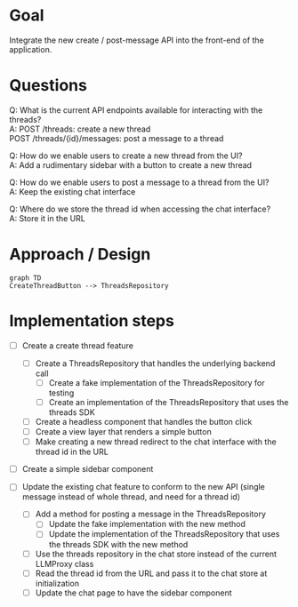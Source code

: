 # Goal

Integrate the new create / post-message API into the front-end of the application.

# Questions

Q: What is the current API endpoints available for interacting with the threads?  
A: POST /threads: create a new thread  
POST /threads/{id}/messages: post a message to a thread

Q: How do we enable users to create a new thread from the UI?  
A: Add a rudimentary sidebar with a button to create a new thread

Q: How do we enable users to post a message to a thread from the UI?  
A: Keep the existing chat interface

Q: Where do we store the thread id when accessing the chat interface?  
A: Store it in the URL

# Approach / Design

```mermaid
graph TD
CreateThreadButton --> ThreadsRepository
```

# Implementation steps

- [ ] Create a create thread feature
  - [ ] Create a ThreadsRepository that handles the underlying backend call
    - [ ] Create a fake implementation of the ThreadsRepository for testing
    - [ ] Create an implementation of the ThreadsRepository that uses the threads SDK
  - [ ] Create a headless component that handles the button click
  - [ ] Create a view layer that renders a simple button
  - [ ] Make creating a new thread redirect to the chat interface with the thread id in the URL

- [ ] Create a simple sidebar component

- [ ] Update the existing chat feature to conform to the new API (single message instead of whole thread, and need for a thread id)
  - [ ] Add a method for posting a message in the ThreadsRepository
    - [ ] Update the fake implementation with the new method
    - [ ] Update the implementation of the ThreadsRepository that uses the threads SDK with the new method
  - [ ] Use the threads repository in the chat store instead of the current LLMProxy class
  - [ ] Read the thread id from the URL and pass it to the chat store at initialization
  - [ ] Update the chat page to have the sidebar component
